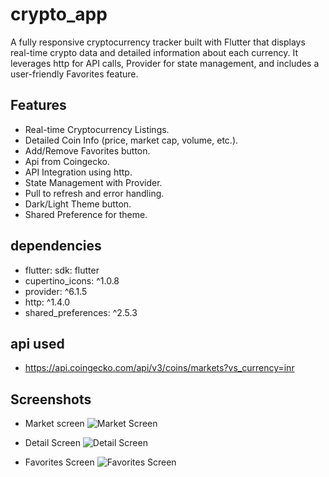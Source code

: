 # crypto_app

A fully responsive cryptocurrency tracker built with Flutter that displays real-time crypto data and detailed information about each currency. It leverages http for API calls, Provider for state management, and includes a user-friendly Favorites feature.

## Features
- Real-time Cryptocurrency Listings.
- Detailed Coin Info (price, market cap, volume, etc.).
- Add/Remove Favorites button.
- Api from Coingecko.
- API Integration using http.
- State Management with Provider.
- Pull to refresh and error handling.
- Dark/Light Theme button.
- Shared Preference for theme.

## dependencies
-  flutter:
    sdk: flutter
- cupertino_icons: ^1.0.8
- provider: ^6.1.5
- http: ^1.4.0
- shared_preferences: ^2.5.3

## api used
- https://api.coingecko.com/api/v3/coins/markets?vs_currency=inr

## Screenshots
- Market screen
 ![Market Screen](  https://github.com/YuvrajSingh514/crypto_app/blob/62dd00f67c98396588c5fce33353128643d14f60/market_screen.jpg)
  
- Detail Screen
  ![Detail Screen](https://github.com/YuvrajSingh514/crypto_app/blob/e1520af3ccacafbdd224d289bd77305bd357329d/detail_screen.jpg)

- Favorites Screen
  ![Favorites Screen](https://github.com/YuvrajSingh514/crypto_app/blob/a1b337399b4e3798ed45d145d4827d768b5d7f5b/favorites_screen.jpg)
